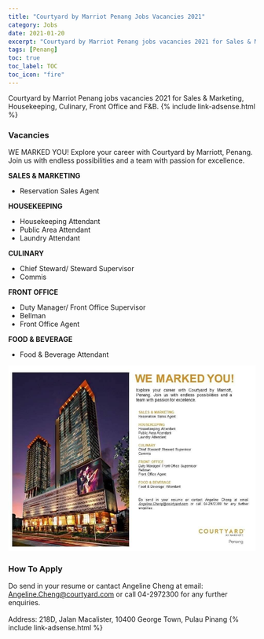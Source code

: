 ```yaml
---
title: "Courtyard by Marriot Penang Jobs Vacancies 2021" 
category: Jobs 
date: 2021-01-20
excerpt: "Courtyard by Marriot Penang jobs vacancies 2021 for Sales & Marketing, Housekeeping, Culinary, Front Office and F&B." 
tags: [Penang] 
toc: true 
toc_label: TOC 
toc_icon: "fire" 
--- 
```


Courtyard by Marriot Penang jobs vacancies 2021 for Sales & Marketing, Housekeeping, Culinary, Front Office and F&B.
{% include link-adsense.html %} 

### Vacancies
WE MARKED YOU! Explore your career with Courtyard by Marriott, Penang. Join us with endless possibilities and a team with passion for excellence.

**SALES & MARKETING**
- Reservation Sales Agent

**HOUSEKEEPING**
- Housekeeping Attendant
- Public Area Attendant
- Laundry Attendant

**CULINARY**
- Chief Steward/ Steward Supervisor
- Commis

**FRONT OFFICE**
- Duty Manager/ Front Office Supervisor
- Bellman
- Front Office Agent

**FOOD & BEVERAGE**
- Food & Beverage Attendant

![Courtyard by Marriot Penang Jobs 2021!](/assets/images/2021-01/courtyard-by-marriott-penang-jobs-vacancies-2021.jpg "Courtyard by Marriot Penang Jobs 2021")

### How To Apply
Do send in your resume or cantact Angeline Cheng at email:<br/>
Angeline.Cheng@courtyard.com or call 04-2972300 for any further enquiries.<br/><br/>
Address: 218D, Jalan Macalister, 10400 George Town, Pulau Pinang
{% include link-adsense.html %} 